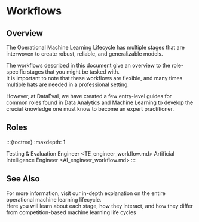 # Workflows

## Overview
The Operational Machine Learning Lifecycle has multiple stages that are interwoven to create robust, reliable, and generalizable models.

The workflows described in this document give an overview to the role-specific stages that you might be tasked with. \
It is important to note that these workflows are flexible, and many times multiple hats are needed in a professional setting.

However, at DataEval, we have created a few entry-level guides for common roles found in Data Analytics and Machine Learning to develop the crucial knowledge one must know to become an expert practitioner.

## Roles

:::{toctree}
:maxdepth: 1

Testing & Evaluation Engineer <TE_engineer_workflow.md>
Artificial Intelligence Engineer <AI_engineer_workflow.md>
:::

## See Also

For more information, visit our in-depth explanation on the entire operational machine learning lifecycle.\
Here you will learn about each stage, how they interact, and how they differ from competition-based machine learning life cycles